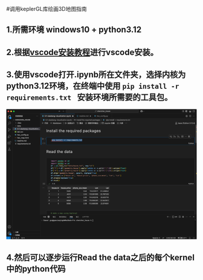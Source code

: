 #调用keplerGL库绘画3D地图指南

## 1.所需环境 windows10 + python3.12

## 2.根据[vscode安装教程](https://blog.csdn.net/m0_37738114/article/details/130709535?ops_request_misc=&request_id=&biz_id=102&utm_term=windows如何安装vscode并配置ipynb环境&utm_medium=distribute.pc_search_result.none-task-blog-2~all~sobaiduweb~default-0-130709535.142^v101^pc_search_result_base6&spm=1018.2226.3001.4187)进行vscode安装。

## 3.使用vscode打开.ipynb所在文件夹，选择内核为python3.12环境，在终端中使用 `pip install -r requirements.txt ` 安装环境所需要的工具包。

![alt text](<example.png>)

## 4.然后可以逐步运行Read the data之后的每个kernel中的python代码
